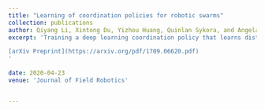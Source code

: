 ```yaml
---
title: "Learning of coordination policies for robotic swarms"
collection: publications
author: Qiyang Li, Xintong Du, Yizhou Huang, Quinlan Sykora, and Angela Schoellig
excerpt: 'Training a deep learning coordination policy that learns distributed coordination policies from centralized policies.

[arXiv Preprint](https://arxiv.org/pdf/1709.06620.pdf) 
'

date: 2020-04-23
venue: 'Journal of Field Robotics'


--- 
```

 